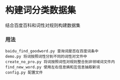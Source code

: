 # 构建词分类数据集
结合百度百科和词性对规则构建数据集

### 用法
```
baidu_find_goodword.py 查询词是否在百度词条中
demo.py 将词按照词性分到不同的词性对文件中
create_no_pro.py 将词按照词性对规则整合到非领域词文件内
find_new_word.py 使用左右信息熵和互信息抽取新词
config.py 配置文件
```
